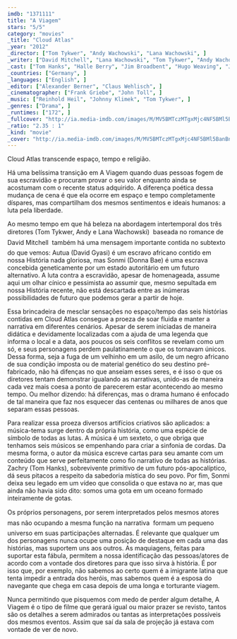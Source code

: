 ```yaml
---
imdb: "1371111"
title: "A Viagem"
stars: "5/5"
category: "movies"
_title: "Cloud Atlas"
_year: "2012"
_director: ["Tom Tykwer", "Andy Wachowski", "Lana Wachowski", ]
_writer: ["David Mitchell", "Lana Wachowski", "Tom Tykwer", "Andy Wachowski", ]
_cast: ["Tom Hanks", "Halle Berry", "Jim Broadbent", "Hugo Weaving", "Jim Sturgess", "Doona Bae", "Ben Whishaw", "Keith David", "James D'Arcy", ]
_countries: ["Germany", ]
_languages: ["English", ]
_editor: ["Alexander Berner", "Claus Wehlisch", ]
_cinematographer: ["Frank Griebe", "John Toll", ]
_music: ["Reinhold Heil", "Johnny Klimek", "Tom Tykwer", ]
_genres: ["Drama", ]
_runtimes: ["172", ]
_fullcover: "http://ia.media-imdb.com/images/M/MV5BMTczMTgxMjc4NF5BMl5BanBnXkFtZTcwNjM5MTA2OA@@.jpg"
_ratio: "2.35 : 1"
_kind: "movie"
_cover: "http://ia.media-imdb.com/images/M/MV5BMTczMTgxMjc4NF5BMl5BanBnXkFtZTcwNjM5MTA2OA@@._V1._SX94_SY140_.jpg"
---
```



Cloud Atlas transcende espaço, tempo e religião.

Há uma belíssima transição em A Viagem quando duas pessoas fogem de sua escravidão e procuram provar o seu valor enquanto ainda se acostumam com o recente status adquirido. A diferença poética dessa mudança de cena é que ela ocorre em espaço e tempo completamente díspares, mas compartilham dos mesmos sentimentos e ideais humanos: a luta pela liberdade.

Ao mesmo tempo em que há beleza na abordagem intertemporal dos três diretores (Tom Tykwer, Andy e Lana Wachowski)  baseada no romance de David Mitchell  também há uma mensagem importante contida no subtexto do que vemos: Autua (David Gyasi) é um escravo africano contido em nossa História nada gloriosa, mas Sonmi (Donna Bae) é uma escrava concebida geneticamente por um estado autoritário em um futuro alternativo. A luta contra a escravidão, apesar de homenageada, assume aqui um olhar cínico e pessimista ao assumir que, mesmo sepultada em nossa História recente, não está descartada entre as inúmeras possibilidades de futuro que podemos gerar a partir de hoje.

Essa brincadeira de mesclar sensações no espaço/tempo das seis histórias contidas em Cloud Atlas consegue a proeza de soar fluida e manter a narrativa em diferentes cenários. Apesar de serem iniciadas de maneira didática e devidamente localizadas com a ajuda de uma legenda que informa o local e a data, aos poucos os seis conflitos se revelam como um só, e seus personagens perdem paulatinamente o que os tornavam únicos. Dessa forma, seja a fuga de um velhinho em um asilo, de um negro africano de sua condição imposta ou de material genético do seu destino pré-fabricado, não há difenças no que anseiam esses seres, e é isso o que os diretores tentam demonstrar igualando as narrativas, unido-as de maneira cada vez mais coesa a ponto de parecerem estar acontecendo ao mesmo tempo. Ou melhor dizendo: há diferenças, mas o drama humano é enfocado de tal maneira que faz nos esquecer das centenas ou milhares de anos que separam essas pessoas.

Para realizar essa proeza diversos artifícios criativos são aplicados: a música-tema surge dentro da própria história, como uma espécie de símbolo de todas as lutas. A música é um sexteto, o que obriga que tenhamos seis músicos se empenhando para criar a sinfonia de cordas. Da mesma forma, o autor da música escreve cartas para seu amante com um conteúdo que serve perfeitamente como fio narrativo de todas as histórias. Zachry (Tom Hanks), sobrevivente primitivo de um futuro pós-apocalíptico, dá seus pitacos a respeito da sabedoria mística do seu povo. Por fim, Sonmi deixa seu legado em um vídeo que consolida o que estava no ar, mas que ainda não havia sido dito: somos uma gota em um oceano formado inteiramente de gotas.

Os próprios personagens, por serem interpretados pelos mesmos atores  mas não ocupando a mesma função na narrativa  formam um pequeno universo em suas participações alternadas. É relevante que qualquer um dos personagens nunca ocupe uma posição de destaque em cada uma das histórias, mas suportem uns aos outros.  As maquiagens, feitas para suportar esta fábula, permitem a nossa identificação das pessoas/atores de acordo com a vontade dos diretores para que isso sirva à história. É por isso que, por exemplo, não sabemos ao certo quem é a imigrante latina que tenta impedir a entrada dos heróis, mas sabemos quem é a esposa do navegante que chega em casa depois de uma longa e torturante viagem.

Nunca permitindo que pisquemos com medo de perder algum detalhe, A Viagem é o tipo de filme que gerará igual ou maior prazer se revisto, tantos são os detalhes a serem admirados ou tantas as interpretações possíveis dos mesmos eventos. Assim que saí da sala de projeção já estava com vontade de ver de novo.

